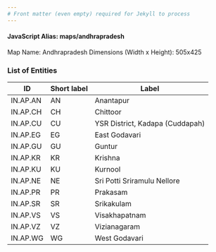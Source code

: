 ```yaml
---
# Front matter (even empty) required for Jekyll to process
---
```


#### JavaScript Alias: maps/andhrapradesh

Map Name: Andhrapradesh
Dimensions (Width x Height): 505x425

### List of Entities

| ID       | Short label | Label                           |
| -------- | ----------- | ------------------------------- |
| IN.AP.AN | AN          | Anantapur                       |
| IN.AP.CH | CH          | Chittoor                        |
| IN.AP.CU | CU          | YSR District, Kadapa (Cuddapah) |
| IN.AP.EG | EG          | East Godavari                   |
| IN.AP.GU | GU          | Guntur                          |
| IN.AP.KR | KR          | Krishna                         |
| IN.AP.KU | KU          | Kurnool                         |
| IN.AP.NE | NE          | Sri Potti Sriramulu Nellore     |
| IN.AP.PR | PR          | Prakasam                        |
| IN.AP.SR | SR          | Srikakulam                      |
| IN.AP.VS | VS          | Visakhapatnam                   |
| IN.AP.VZ | VZ          | Vizianagaram                    |
| IN.AP.WG | WG          | West Godavari                   |
